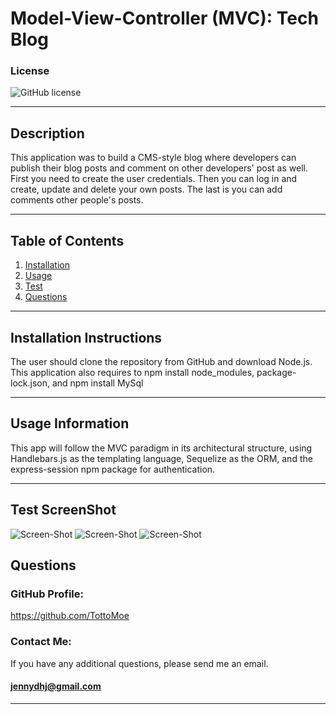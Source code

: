 # Model-View-Controller (MVC): Tech Blog

### License

![GitHub license](https://img.shields.io/badge/license-MIT-green.svg)

---

## Description

This application was to build a CMS-style blog where developers can publish their blog posts and comment on other developers' post as well. First you need to create the user credentials. Then you can log in and create, update and delete your own posts. The last is you can add comments other people's posts.

---

## Table of Contents

1. [Installation](#installation)
2. [Usage](#usage)
3. [Test](#test)
4. [Questions](#questions)

---

<a name="installation"></a>

## Installation Instructions

The user should clone the repository from GitHub and download Node.js. This application also requires to npm install node_modules, package-lock.json, and npm install MySql

---

<a name="usage"></a>

## Usage Information

This app will follow the MVC paradigm in its architectural structure, using Handlebars.js as the templating language, Sequelize as the ORM, and the express-session npm package for authentication.

---

<a name="test"></a>

## Test ScreenShot

![Screen-Shot](./categoriesSS.png)
![Screen-Shot](./productsSS.png)
![Screen-Shot](./tagsSS.png)

<a name="questions"></a>

## Questions

### GitHub Profile:

https://github.com/TottoMoe

### Contact Me:

If you have any additional questions, please send me an email.

#### jennydhj@gmail.com

---
